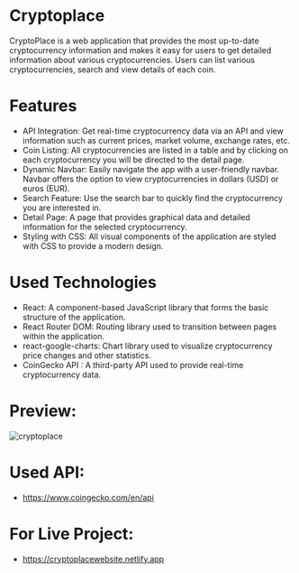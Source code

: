 
# Cryptoplace

CryptoPlace is a web application that provides the most up-to-date cryptocurrency information and makes it easy for users to get detailed information about various cryptocurrencies. Users can list various cryptocurrencies, search and view details of each coin.

# Features
- API Integration: Get real-time cryptocurrency data via an API and view information such as current prices, market volume, exchange rates, etc.
- Coin Listing: All cryptocurrencies are listed in a table and by clicking on each cryptocurrency you will be directed to the detail page.
- Dynamic Navbar: Easily navigate the app with a user-friendly navbar. Navbar offers the option to view cryptocurrencies in dollars (USD) or euros (EUR).
- Search Feature: Use the search bar to quickly find the cryptocurrency you are interested in.
- Detail Page: A page that provides graphical data and detailed information for the selected cryptocurrency.
- Styling with CSS: All visual components of the application are styled with CSS to provide a modern design.

# Used Technologies
- React: A component-based JavaScript library that forms the basic structure of the application.
- React Router DOM: Routing library used to transition between pages within the application.
- react-google-charts: Chart library used to visualize cryptocurrency price changes and other statistics.
- CoinGecko API : A third-party API used to provide real-time cryptocurrency data.

# Preview:
![cryptoplace](https://github.com/user-attachments/assets/884e883b-7fcf-4ff1-ad28-ad7dd35ff460)

# Used API:
- https://www.coingecko.com/en/api

# For Live Project:
- https://cryptoplacewebsite.netlify.app
